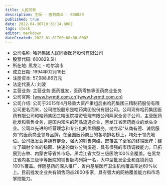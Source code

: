 ```yaml
---
title: 人民同泰
description: 主板 - 医药商业 - 600829
published: true
date: 2022-04-30T19:36:14.000Z
tags: stock
editor: markdown
dateCreated: 2022-01-01T00:00:00.000Z
---
```


- 公司名称: 哈药集团人民同泰医药股份有限公司
- 股票代码: 600829.SH
- 所在地: 黑龙江 - 哈尔滨市
- 成立日期: 1994年02月19日
- 注册资本: 57,988.86万元
- 法定代表人: 刘波
- 主营业务: 主营业务:医药批发，医药零售等医药商业业务
- 公司官网: [www.hyrmtt.com.cn](www.hyrmtt.com.cn)
- 公司介绍: 公司于2015年4月经重大资产重组后由哈药集团三精制药股份有限公司更名而来，公司控股股东是哈药集团股份有限公司。公司现有哈药集团医药有限公司和哈药集团三精医院投资管理有限公司两家全资子公司，主营医药批发和零售业务，是国内知名的药品流通企业，黑龙江省医药商业的龙头企业。公司以先进的经营理念和专业化的优质服务，树立起“从商有德、诚信服务”的医药商业领导品牌，在全国医药商业的各项排名榜上，均处于领先地位。公司批发业务拥有健全、强大的销售网络，既覆盖了全省的终端医疗；建立了辐射全省的稳固、快速的商业分销渠道，具有很强的市场调拨能力，已拓展到吉林、内蒙古等省外市场。黑龙江省大型三级医院100%全覆盖，在黑龙江省内各三级甲等医院的销售额均列第一名，大中型批发企业和连锁药店100%覆盖。伴随基药的深入推广，省内基层医疗卫生机构覆盖率达60%以上。目前批发企业共有销售网点2800多家，具有强大的网络覆盖能力和市场掌控能力。


